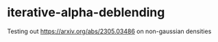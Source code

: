 # iterative-alpha-deblending
Testing out https://arxiv.org/abs/2305.03486 on non-gaussian densities 
